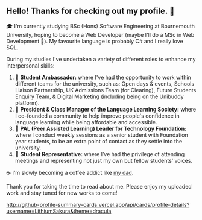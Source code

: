 ## Hello! Thanks for checking out my profile. 🐉

🎓 I'm currently studying BSc (Hons) Software Engineering at Bournemouth University, hoping to become a Web Developer (maybe I'll do a MSc in Web Development 🤔). My favourite language is probably C# and I really love SQL.

During my studies I've undertaken a variety of different roles to enhance my interpersonal skills:
1. 🌸 **Student Ambassador:** where I've had the opportunity to work within different teams for the university, such as: Open days & events, Schools Liaison Partnership, UK Admissions Team (for Clearing), Future Students Enquiry Team, & Digital Marketing (including being on the Unibuddy platform).
2. 💬 **President & Class Manager of the Language Learning Society:** where I co-founded a community to help improve people's confidence in language learning while being affordable and accessible.
3. 🔰 **PAL (Peer Assisted Learning) Leader for Technology Foundation:** where I conduct weekly sessions as a senior student with Foundation year students, to be an extra point of contact as they settle into the university.
4. 📢 **Student Representative:** where I’ve had the privilege of attending meetings and representing not just my own but fellow students’ voices.


☕ I'm slowly becoming a coffee addict like [my dad](https://github.com/M1XZG).


Thank you for taking the time to read about me. Please enjoy my uploaded work and stay tuned for new works to come!

http://github-profile-summary-cards.vercel.app/api/cards/profile-details?username=LithiumSakura&theme=dracula
